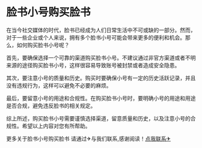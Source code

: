 # 脸书小号购买脸书

在当今社交媒体的时代，脸书已经成为人们日常生活中不可或缺的一部分。然而，对于一些企业或个人来说，拥有多个脸书小号可能会带来更多的便利和机会。那么，如何购买脸书小号呢？

首先，要确保选择一个可靠的渠道购买脸书小号。不建议通过非官方渠道或者不明来源的途径购买脸书小号，这样很容易导致账号被封禁或者造成安全隐患。

其次，要注意小号的质量和历史。购买时要确保小号有一定的历史活跃记录，并且没有违规行为，这样可以避免不必要的麻烦。

最后，要留意小号的用途和合规性。在购买脸书小号时，要明确小号的用途和用途是否合规，避免违反脸书的相关规定。

综上所述，购买脸书小号需要谨慎选择渠道，留意质量和历史，以及注意小号的合规性。希望以上内容对您有所帮助。

更多关于脸书小号购买脸书 请通过✈与我们联系,感谢阅读！[点我联系✈](https://u.G208.com)
